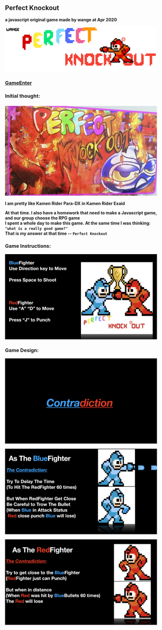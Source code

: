 ## Perfect Knockout  
**a javascript original game made by wange at Apr 2020**

![PN](title.gif)

### [GameEnter](https://angold-4.github.io/Perfect_Knockout/PK.html)

### Initial thought:
![Exaid](SS2.jpeg)

**I am pretty like Kamen Rider Para-DX in Kamen Rider Exaid<br>**

**At that time. I also have a homework that need to make a Javascript game, and our group choose the RPG game<br>**
**I spent a whole day to make this game. At the same time I was thinking: ```"what is a really good game?"```<br>**
**That is my answer at that time -- ```Perfect Knockout```<br>**


### Game Instructions:
![P1](P1.png)


### Game Design:
![P2](P2.png)

![P3](P3.png)

![P4](P4.png)
